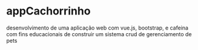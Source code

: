 # appCachorrinho
desenvolvimento de uma aplicação web com vue.js, bootstrap, e cafeina com fins educacionais de construir um sistema crud de gerenciamento de pets
